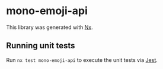 # mono-emoji-api

This library was generated with [Nx](https://nx.dev).

## Running unit tests

Run `nx test mono-emoji-api` to execute the unit tests via [Jest](https://jestjs.io).
